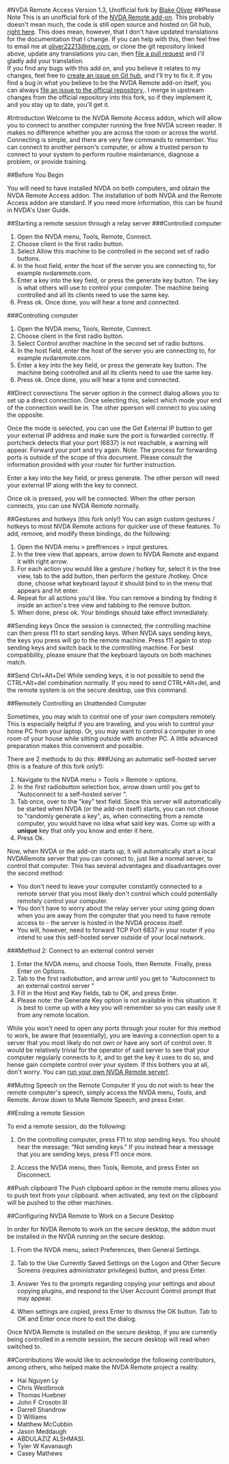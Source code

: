 #NVDA Remote Access
Version 1.3, Unofficial fork by [Blake Oliver](https://github.com/oliver2213)
##Please Note
This is an unofficial fork of the [NVDA Remote add-on](https://github.com/NVDARemote/NVDARemote). This probably doesn't mean much, the code is still open source and hosted on Git hub, [right here](https://github.com/oliver2213/NVDARemote).
This does mean, however, that I don't have updated translations for the documentation that I change. If you can help with this, then feel free to email me at oliver22213@me.com, or clone the git repository linked above, update any translations you can, then [file a pull request](https://github.com/oliver2213/nvdaremote/pulls) and I'll gladly add your translation.  
If you find any bugs with this add on, and you believe it relates to my changes, feel free to [create an issue on Git hub](https://github.com/oliver2213/nvdaremote/issues), and I'll try to fix it. If you find a bug in what you believe to be the NVDA Remote add-on itself, you can always [file an issue to the official repository](https://github.com/NVDARemote/nvdaremote/issues),. I merge in upstream changes from the official repository into this fork, so if they implement it, and you stay up to date, you'll get it.

#Introduction
Welcome to the NVDA Remote Access addon, which will allow you to connect to another computer running the free NVDA screen reader. It makes no difference whether you are across the room or across the world. Connecting is simple, and there are very few commands to remember. You can connect to another person's computer, or allow a trusted person to connect to your system to perform routine maintenance, diagnose a problem, or provide training.

##Before You Begin

You will need to have installed NVDA on both computers, and obtain the NVDA Remote Access addon.
The installation of both NVDA and the Remote Access addon are standard. If you need more information, this can be found in NVDA's User Guide.

##Starting a remote session through a relay server
###Controlled	 computer
1. Open the NVDA menu, Tools, Remote, Connect.
2. Choose client in the first radio button.
3. Select Allow this machine to be controlled in the second set of radio buttons.
4. In the host field, enter the host of the server you are connecting to, for example nvdaremote.com.
5. Enter a key into the key field, or press the generate key button.
The key is what others will use to control your computer.
The machine being controlled and all its clients need to use the same key.
6. Press ok. Once done, you will hear a tone and connected.

###Controlling computer
1. Open the NVDA menu, Tools, Remote, Connect.
2. Choose client in the first radio button.
3. Select Control another machine in the second set of radio buttons.
4. In the host field, enter the host of the server you are connecting to, for example nvdaremote.com.
5. Enter a key into the key field, or press the generate key button.
The machine being controlled and all its clients need to use the same key.
6. Press ok. Once done, you will hear a tone and connected.

##Direct connections
The server option in the connect dialog allows you to set up a direct connection.
Once selecting this, select which mode your end of the connection wwill be in.
The other pperson will connect to you using the opposite.

Once the mode is selected, you can use the Get External IP button to get your external IP address and
make sure the port is forwarded correctly.
If portcheck detects that your port (6837) is not reachable, a warning will appear.
Forward your port and try again.
Note: The process for forwarding ports is outside of the scope of this document. Please consult the information provided with your router for further instruction.

Enter a key into the key field, or press generate. The other person will need your external IP along with the key to connect.

Once ok is pressed, you will be connected.
When the other person connects, you can use NVDA Remote normally.

##Gestures and hotkeys (this fork only!)
You can asign custom gestures / hotkeys to most NVDA Remote actions for quicker use of these features. To add, remove, and modify these bindings, do the following:

1. Open the NVDA menu > preffrences > input gestures.
2. In the tree view that appears, arrow down to NVDA Remote and expand it with right arrow.
3. For each action you would like a gesture / hotkey for, select it in the tree view, tab to the add button, then perform the gesture /hotkey. Once done, choose what keyboard layout it should bind to in the menu that appears and hit enter.
4. Repeat for all actions you'd like. You can remove a binding by finding it inside an action's tree view and tabbing to the remove button.
5. When done, press ok. Your bindings should take effect immediately.

##Sending keys
Once the session is connected, the controlling machine can then press f11 to start sending keys.
When NVDA says sending keys, the keys you press will go to the remote machine. Press f11 again to stop sending keys and switch back to the controlling machine.
For best compatibility, please ensure that the keyboard layouts on both machines match.

##Send Ctrl+Alt+Del
While sending keys, it is not possible to send the CTRL+Alt+del combination normally.
If you need to send CTRL+Alt+del, and the remote system is on the secure desktop, use this command.

##Remotely Controlling an Unattended Computer

Sometimes, you may wish to control one of your own computers remotely. This is especially helpful if you are traveling, and you wish to control your home PC from your laptop. Or, you may want to control a computer in one room of your house while sitting outside with another PC. A little advanced preparation makes this convenient and possible.  

There are 2 methods to do this:
###Using an automatic self-hosted server (this is a feature of this fork only!):

1. Navigate to the NVDA menu > Tools > Remote > options.
2. In the first radiobutton selection box, arrow down until you get to "Autoconnect to a self-hosted server ".
3. Tab once, over to the "key" text field. Since this server will automatically be started when NVDA (or the add-on itself) starts, you can not choose to "randomly generate a key", as, when connecting from a remote computer, you would have no idea what said key was. Come up with a **unique** key that only you know and enter it here.
4. Press Ok.  

Now, when NVDA or the add-on starts up, it will automatically start a local NVDARemote server that you can connect to, just like a normal server, to control that computer. This has several advantages and disadvantages over the second method:
* You don't need to leave your computer constantly connected to a remote server that you most likely don't control which could potentially remotely control your computer.
* You don't have to worry about the relay server your using going down when you are away from the computer that you need to have remote access to - the server is hosted in the NVDA process itself.
* You will, however, need to forward TCP Port 6837 in your router if you intend to use this self-hosted server outside of your local network.

###Method 2: Connect to an external control server

1. Enter the NVDA menu, and choose Tools, then Remote. Finally, press Enter on Options.
2. Tab to the first radiobutton, and arrow until you get to "Autoconnect to an external control server "
3. Fill in the Host and Key fields, tab to OK, and press Enter.
4. Please note: the Generate Key option is not available in this situation. It is best to come up with a key you will remember so you can easily use it from any remote location.

While you won't need to open any ports through your router for this method to work, be aware that (essentially), you are leaving a connection open to a server that you most likely do not own or have any sort of control over. It would be relatively trivial for the operator of said server to see that your computer regularly connects to it, and to get the key it uses to do so, and hense gain complete control over your system. If this bothers you at all, don't worry. You can [run your own NVDA Remote server!](https://github.com/Technow-es/NVDARemoteServer).

##Muting Speech on the Remote Computer
If you do not wish to hear the remote computer's speech, simply access the NVDA menu, Tools, and Remote. Arrow down to Mute Remote Speech, and press Enter.


##Ending a remote Session

To end a remote session, do the following:

1. On the controlling computer, press F11 to stop sending keys. You should hear the message: "Not sending keys." If you instead hear a message that you are sending keys, press F11 once more.

2. Access the NVDA menu, then Tools, Remote, and press Enter on Disconnect.

##Push clipboard
The Push clipboard option in the remote menu allows you to push text from your clipboard.
when activated, any text on the clipboard will be pushed to the other machines.

##Configuring NVDA Remote to Work on a Secure Desktop

In order for NVDA Remote to work on the secure desktop, the addon must be installed in the NVDA running on the secure desktop.

1. From the NVDA menu, select Preferences, then General Settings.

2. Tab to the Use Currently Saved Settings on the Logon and Other Secure Screens (requires administrator privileges) button, and press Enter.

3. Answer Yes to the prompts regarding copying your settings and about copying plugins, and respond to the User Account Control prompt that may appear.
4. When settings are copied, press Enter to dismiss the OK button. Tab to OK and Enter once more to exit the dialog.

Once NVDA Remote is installed on the secure desktop, if you are currently being controlled in a remote session,
the secure desktop will read when switched to.

##Contributions
We would like to acknowledge the following contributors, among others, who helped make the NVDA Remote project a reality.

* Hai Nguyen Ly
* Chris Westbrook
* Thomas Huebner
* John F Crosotn III
* Darrell Shandrow
* D Williams
* Matthew McCubbin
* Jason Meddaugh
* ABDULAZIZ ALSHMASI.
* Tyler W Kavanaugh
* Casey Mathews
